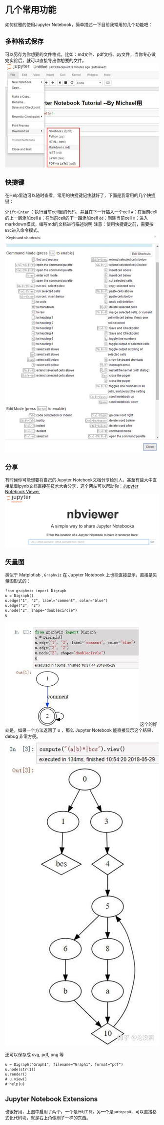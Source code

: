 # 几个常用功能
如何优雅的使用Jupyter Notebook，简单描述一下目前我常用的几个功能吧：
## 多种格式保存
可以另存为你想要的文件格式，比如：md文件、pdf文档、py文件，当你专心做完实验后，就可以直接导出你想要的文件。
![](_v_images/1553685080_4032.png)

## 快捷键

在Help里边可以随时查看，常用的快捷键记住就好了，下面是我常用的几个快捷键：

`Shift+Enter` ：执行当前cell里的代码，并且在下一行插入一个cell
`A`：在当前cell的上一层添加cell
`B`：在当前cell的下一蹭添加cell
`dd`：删除当前cell
`m`：进入markdown模式，编写md的文档进行描述说明
注意：使用快捷键之前，需要按`ESC`进入命令模式。
![](_v_images/1553685096_18252.png)
## 分享
有时候你可能想要将自己的Jupyter Notebook文档分享给别人，甚至有些大牛直接拿着ipynb文档直接在技术大会分享，这个网站可以帮助你：[Jupyter Notebook Viewer](https://nbviewer.jupyter.org/)
![](_v_images/1553685149_9409.png)
## 矢量图
类似于 Matplotlab , `Graphviz` 在 Jupyter Notebook 上也能直接显示，直接是矢量图形式的：
```
from graphviz import Digraph
u = Digraph()
u.edge("1", "2", label="comment", color="blue")
u.edge("2", "2")
u.node("2", shape="doublecircle")
u
```
![](_v_images/1553685299_27974.png)
这个的好处是，如果一个方法返回了 u ，那么 Jupyter Notebook 能直接显示这个结果， debug 非常方便。
![](_v_images/1553685312_27005.png)

还可以保存成 svg, pdf, png 等
```
u = Digraph("Graph1", filename="Graph1", format="pdf")
u.node(str(1))
u.render()
# u.view()
# help(u)
```

## Jupyter Notebook Extensions

也很好用，上图中启用了两个，一个是`计时工具`，另一个是`autopep8`，可以直接格式化代码块，就是右上角像刷子一样的东西。

